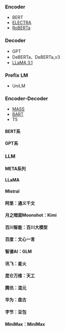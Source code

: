 ### Encoder
- BERT
- [ELECTRA](BERT/ELECTRA/electra.md)
- [RoBERTa](BERT/RoBERTa/roberta.md)

### Decoder
- GPT
- DeBERTa、DeBERTa_v3
- [LLaMA 3.1](LLaMA/llama.md)


### Prefix LM
- UniLM

### Encoder-Decoder
- [MASS](MASS/mass.md)
- [BART](BART/bart.md)
- T5


#### BERT系

#### GPT系
### LLM

#### META系列

#### LLaMA
#### Mistral
#### 阿里：通义千文
#### 月之暗面Moonshot：Kimi

#### 百川智能：百川大模型

#### 百度：文心一言
#### 智谱AI：GLM
#### 讯飞：星火
#### 昆仑万维：天工
#### 腾讯：混元
#### 华为：盘古
#### 字节：豆包
#### MiniMax：MiniMax